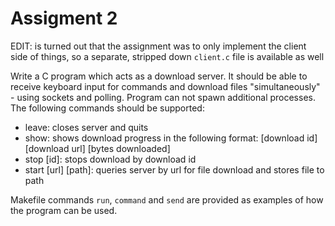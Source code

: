 # Assigment 2

EDIT: is turned out that the assignment was to only implement the client side of things, so a separate, stripped down `client.c` file is available as well

Write a C program which acts as a download server. It should be able to receive keyboard input for commands and download files "simultaneously" - using sockets and polling. Program can not spawn additional processes. The following commands should be supported:

- leave: closes server and quits
- show: shows download progress in the following format: [download id] [download url] [bytes downloaded]
- stop [id]: stops download by download id
- start [url] [path]: queries server by url for file download and stores file to path

Makefile commands `run`, `command` and `send` are provided as examples of how the program can be used.
